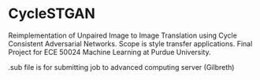 # CycleSTGAN
Reimplementation of Unpaired Image to Image Translation using Cycle Consistent Adversarial Networks. Scope is style transfer applications. 
Final Project for ECE 50024 Machine Learning at Purdue University.

.sub file is for submitting job to advanced computing server (Gilbreth)
